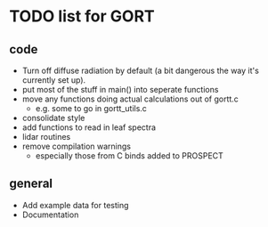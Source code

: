 # TODO list for GORT

## code

* Turn off diffuse radiation by default (a bit dangerous the way it's currently set up).
* put most of the stuff in main() into seperate functions
* move any functions doing actual calculations out of gortt.c 
  * e.g. some to go in gortt_utils.c
* consolidate style
* add functions to read in leaf spectra
* lidar routines
* remove compilation warnings 
  * especially those from C binds added to PROSPECT

## general

* Add example data for testing
* Documentation


